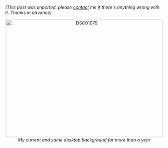 *(This post was imported, please [contact](/#/contact) me if there's anything wrong with it. Thanks in advance)*

<div style="text-align: center;"><a href="http://www.flickr.com/photos/marcoscobena/150509916/" title="Intercambio de fotos"><img src="http://farm1.static.flickr.com/54/150509916_209783fb49.jpg" alt="DSC01079" height="375" width="500" /></a><br /><span style="font-style: italic;">My current and same desktop background for more than a year</span></div>
